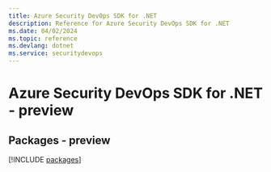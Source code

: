 ```yaml
---
title: Azure Security DevOps SDK for .NET
description: Reference for Azure Security DevOps SDK for .NET
ms.date: 04/02/2024
ms.topic: reference
ms.devlang: dotnet
ms.service: securitydevops
---
```

# Azure Security DevOps SDK for .NET - preview
## Packages - preview
[!INCLUDE [packages](security-devops-index.md)]